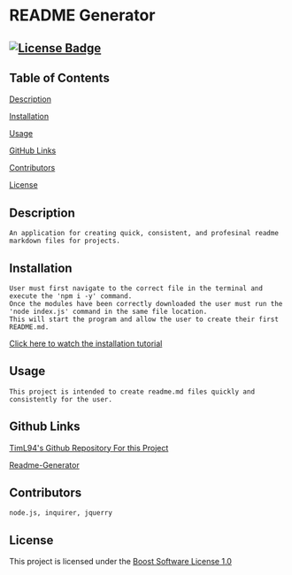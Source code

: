 # README Generator

  ## [![License Badge](https://img.shields.io/badge/License-Boost%201.0-lightblue.svg)](https://www.boost.org/LICENSE_1_0.txt)

  ## Table of Contents

 [Description](#description)

 [Installation](#installation)

 [Usage](#usage)

 [GitHub Links](#github-links)

 [Contributors](#contributors)

 [License](#license)
 

  ## Description

    An application for creating quick, consistent, and profesinal readme markdown files for projects.

  ## Installation

    User must first navigate to the correct file in the terminal and execute the 'npm i -y' command. 
    Once the modules have been correctly downloaded the user must run the 'node index.js' command in the same file location. 
    This will start the program and allow the user to create their first README.md.
  
  [Click here to watch the installation tutorial](./assets/Videos/instalation_tutorial.mp4)

  ## Usage

    This project is intended to create readme.md files quickly and consistently for the user.

  ## Github Links

  
  [TimL94's Github Repository For this Project](https://www.github.com/TimL94/Readme-Generator)
  
  [Readme-Generator](https://TimL94.github.io/Readme-Generator)
    

  ## Contributors

    node.js, inquirer, jquerry

  ## License

  This project is licensed under the [Boost Software License 1.0](https://www.boost.org/LICENSE_1_0.txt)

